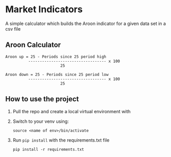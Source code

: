 # Market Indicators

A simple calculator which builds the Aroon indicator for a given data set in a csv file

## Aroon Calculator

```
Aroon up = 25 - Periods since 25 period high
          ---------------------------------- x 100
                        25  

Aroon down = 25 - Periods since 25 period low
          ---------------------------------- x 100
                        25  
```

## How to use the project
1. Pull the repo and create a local virtual environment with

2. Switch to your venv using:
    ```
    source <name of env>/bin/activate 
    ```
3. Run `pip install` with the requirements.txt file
    ```
    pip install -r requirements.txt
    ```
